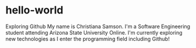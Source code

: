 # hello-world
Exploring Github
My name is Christiana Samson. I'm a Software Engineering student attending Arizona State University Online. I'm currently exploring new technologies as I enter the programming field including Github! 
